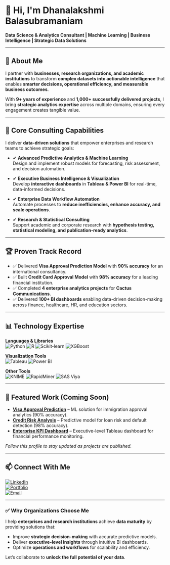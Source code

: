 # 👋 Hi, I'm Dhanalakshmi Balasubramaniam 
**Data Science & Analytics Consultant | Machine Learning | Business Intelligence | Strategic Data Solutions**

---

## 🚀 About Me
I partner with **businesses, research organizations, and academic institutions** to transform **complex datasets into actionable intelligence** that enables **smarter decisions, operational efficiency, and measurable business outcomes**.  

With **9+ years of experience** and **1,000+ successfully delivered projects**, I bring **strategic analytics expertise** across multiple domains, ensuring every engagement creates tangible value.

---

## 📌 Core Consulting Capabilities
I deliver **data-driven solutions** that empower enterprises and research teams to achieve strategic goals:

- ✔ **Advanced Predictive Analytics & Machine Learning**  
  Design and implement robust models for forecasting, risk assessment, and decision automation.
  
- ✔ **Executive Business Intelligence & Visualization**  
  Develop **interactive dashboards** in **Tableau & Power BI** for real-time, data-informed decisions.
  
- ✔ **Enterprise Data Workflow Automation**  
  Automate processes to **reduce inefficiencies, enhance accuracy, and scale operations**.
  
- ✔ **Research & Statistical Consulting**  
  Support academic and corporate research with **hypothesis testing, statistical modeling, and publication-ready analytics**.

---

## 🏆 Proven Track Record
- ✅ Delivered **Visa Approval Prediction Model** with **90% accuracy** for an international consultancy.
- ✅ Built **Credit Card Approval Model** with **98% accuracy** for a leading financial institution.
- ✅ Completed **4 enterprise analytics projects** for **Cactus Communications**.
- ✅ Delivered **100+ BI dashboards** enabling data-driven decision-making across finance, healthcare, HR, and education sectors.

---

## 📊 Technology Expertise
**Languages & Libraries**  
![Python](https://img.shields.io/badge/Python-3776AB?style=flat-square&logo=python&logoColor=white)
![R](https://img.shields.io/badge/R-276DC3?style=flat-square&logo=r&logoColor=white)
![Scikit-learn](https://img.shields.io/badge/Scikit--learn-F7931E?style=flat-square&logo=scikit-learn&logoColor=white)
![XGBoost](https://img.shields.io/badge/XGBoost-FF6600?style=flat-square&logo=xgboost&logoColor=white)

**Visualization Tools**  
![Tableau](https://img.shields.io/badge/Tableau-E97627?style=flat-square&logo=tableau&logoColor=white)
![Power BI](https://img.shields.io/badge/Power%20BI-F2C811?style=flat-square&logo=power-bi&logoColor=black)

**Other Tools**  
![KNIME](https://img.shields.io/badge/KNIME-yellow?style=flat-square)
![RapidMiner](https://img.shields.io/badge/RapidMiner-orange?style=flat-square)
![SAS Viya](https://img.shields.io/badge/SAS%20Viya-blue?style=flat-square)

---

## 📂 Featured Work (Coming Soon)
- **[Visa Approval Prediction](#)** – ML solution for immigration approval analytics (90% accuracy).  
- **[Credit Risk Analysis](#)** – Predictive model for loan risk and default detection (98% accuracy).  
- **[Enterprise KPI Dashboard](#)** – Executive-level Tableau dashboard for financial performance monitoring.  

*Follow this profile to stay updated as projects are published.*

---

## 📫 Connect With Me
[![LinkedIn](https://img.shields.io/badge/LinkedIn-0077B5?style=flat-square&logo=linkedin&logoColor=white)](https://www.linkedin.com/in/dhanalakshmi-balasubramaniam-344848193/)  
[![Portfolio](https://img.shields.io/badge/Portfolio-000000?style=flat-square&logo=firefox&logoColor=white)](https://alwriters4u.wixsite.com/risedataconsultancy)  
[![Email](https://img.shields.io/badge/Email-D14836?style=flat-square&logo=gmail&logoColor=white)](mailto:dhana.business.blog@gmail.com)

---

### ✅ Why Organizations Choose Me
I help **enterprises and research institutions** achieve **data maturity** by providing solutions that:  
- Improve **strategic decision-making** with accurate predictive models.  
- Deliver **executive-level insights** through intuitive BI dashboards.  
- Optimize **operations and workflows** for scalability and efficiency.  

Let’s collaborate to **unlock the full potential of your data**.
